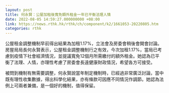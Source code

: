 ```yaml
---
layout: post
title: 何永賢：公屋加租後寬免額外租金一年已平衡法理人情
date: 2022-08-05 14:59:27.000000000 +08:00
link: https://news.rthk.hk/rthk/ch/component/k2/1661053-20220805.htm
categories: rthk
---
```


公屋租金調整機制早前得出結果為加租1.17%，立法會及房委會稍後會開會討論。房屋局局長何永賢表示，公屋租金調整機制行之有效，今次加租1.17%，當局已考慮到疫情下社會經濟情況，並提議寬免12個月所需繳付的額外租金。她認為已平衡了法理、人情，亦理性考慮了房委會長遠健康財政情況，希望各方可接受。

被問到機制有無需要調整，何永賢說當年制定機制時，已經過非常廣泛討論，當中既有理性收集數據，得出科學化結果，亦有條款可因應不同情況作調節。她認為法例上可兩者兼備，是一個好的機制，值得保留。
